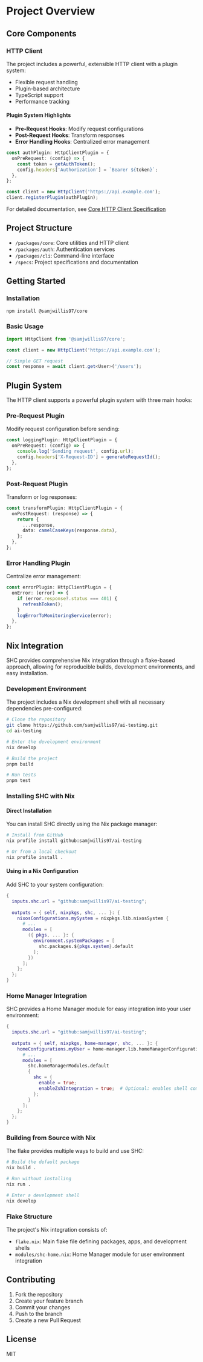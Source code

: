 # Project Overview

## Core Components

### HTTP Client

The project includes a powerful, extensible HTTP client with a plugin system:

- Flexible request handling
- Plugin-based architecture
- TypeScript support
- Performance tracking

#### Plugin System Highlights

- **Pre-Request Hooks**: Modify request configurations
- **Post-Request Hooks**: Transform responses
- **Error Handling Hooks**: Centralized error management

```typescript
const authPlugin: HttpClientPlugin = {
  onPreRequest: (config) => {
    const token = getAuthToken();
    config.headers['Authorization'] = `Bearer ${token}`;
  },
};

const client = new HttpClient('https://api.example.com');
client.registerPlugin(authPlugin);
```

For detailed documentation, see [Core HTTP Client Specification](/specs/core-http-client.md)

## Project Structure

- `/packages/core`: Core utilities and HTTP client
- `/packages/auth`: Authentication services
- `/packages/cli`: Command-line interface
- `/specs`: Project specifications and documentation

## Getting Started

### Installation

```bash
npm install @samjwillis97/core
```

### Basic Usage

```typescript
import HttpClient from '@samjwillis97/core';

const client = new HttpClient('https://api.example.com');

// Simple GET request
const response = await client.get<User>('/users');
```

## Plugin System

The HTTP client supports a powerful plugin system with three main hooks:

### Pre-Request Plugin

Modify request configuration before sending:

```typescript
const loggingPlugin: HttpClientPlugin = {
  onPreRequest: (config) => {
    console.log('Sending request', config.url);
    config.headers['X-Request-ID'] = generateRequestId();
  },
};
```

### Post-Request Plugin

Transform or log responses:

```typescript
const transformPlugin: HttpClientPlugin = {
  onPostRequest: (response) => {
    return {
      ...response,
      data: camelCaseKeys(response.data),
    };
  },
};
```

### Error Handling Plugin

Centralize error management:

```typescript
const errorPlugin: HttpClientPlugin = {
  onError: (error) => {
    if (error.response?.status === 401) {
      refreshToken();
    }
    logErrorToMonitoringService(error);
  },
};
```

## Nix Integration

SHC provides comprehensive Nix integration through a flake-based approach, allowing for reproducible builds, development environments, and easy installation.

### Development Environment

The project includes a Nix development shell with all necessary dependencies pre-configured:

```bash
# Clone the repository
git clone https://github.com/samjwillis97/ai-testing.git
cd ai-testing

# Enter the development environment
nix develop

# Build the project
pnpm build

# Run tests
pnpm test
```

### Installing SHC with Nix

#### Direct Installation

You can install SHC directly using the Nix package manager:

```bash
# Install from GitHub
nix profile install github:samjwillis97/ai-testing

# Or from a local checkout
nix profile install .
```

#### Using in a Nix Configuration

Add SHC to your system configuration:

```nix
{
  inputs.shc.url = "github:samjwillis97/ai-testing";
  
  outputs = { self, nixpkgs, shc, ... }: {
    nixosConfigurations.mySystem = nixpkgs.lib.nixosSystem {
      # ...
      modules = [
        ({ pkgs, ... }: {
          environment.systemPackages = [
            shc.packages.${pkgs.system}.default
          ];
        })
      ];
    };
  };
}
```

### Home Manager Integration

SHC provides a Home Manager module for easy integration into your user environment:

```nix
{
  inputs.shc.url = "github:samjwillis97/ai-testing";
  
  outputs = { self, nixpkgs, home-manager, shc, ... }: {
    homeConfigurations.myUser = home-manager.lib.homeManagerConfiguration {
      # ...
      modules = [
        shc.homeManagerModules.default
        {
          shc = {
            enable = true;
            enableZshIntegration = true;  # Optional: enables shell completion for Zsh
          };
        }
      ];
    };
  };
}
```

### Building from Source with Nix

The flake provides multiple ways to build and use SHC:

```bash
# Build the default package
nix build .

# Run without installing
nix run .

# Enter a development shell
nix develop
```

### Flake Structure

The project's Nix integration consists of:

- `flake.nix`: Main flake file defining packages, apps, and development shells
- `modules/shc-home.nix`: Home Manager module for user environment integration

## Contributing

1. Fork the repository
2. Create your feature branch
3. Commit your changes
4. Push to the branch
5. Create a new Pull Request

## License

MIT
